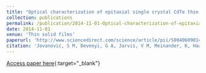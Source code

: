 ```yaml
---
title: "Optical characterization of epitaxial single crystal CdTe thin films on Al2O3 (0001) substrates"
collection: publications
permalink: /publication/2014-11-01-Optical-characterization-of-epitaxial-single-crystal-CdTe-thin-films-on-Al2O3-0001-substrates
date: 2014-11-01
venue: 'Thin solid films'
paperurl: 'http://www.sciencedirect.com/science/article/pii/S0040609014009055'
citation: 'Jovanovic, S M, Devenyi, G A, Jarvis, V M, Meinander, K, Haapamaki, C M, Kuyanov, P, Gerber, M, LaPierre, R R, Preston, J S, &quot;Optical characterization of epitaxial single crystal CdTe thin films on Al2O3 (0001) substrates.&quot; Thin solid films, 2014.'
---
```

[Access paper here](http://www.sciencedirect.com/science/article/pii/S0040609014009055){:target="_blank"}
